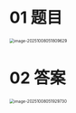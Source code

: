 # 01 题目

<img src="https://cvp.oss-cn-shanghai.aliyuncs.com/202510080518668.png" alt="image-20251008051809629" style="zoom:50%;" />



# 02 答案

<img src="https://cvp.oss-cn-shanghai.aliyuncs.com/202510080519766.png" alt="image-20251008051929730" style="zoom:50%;" />